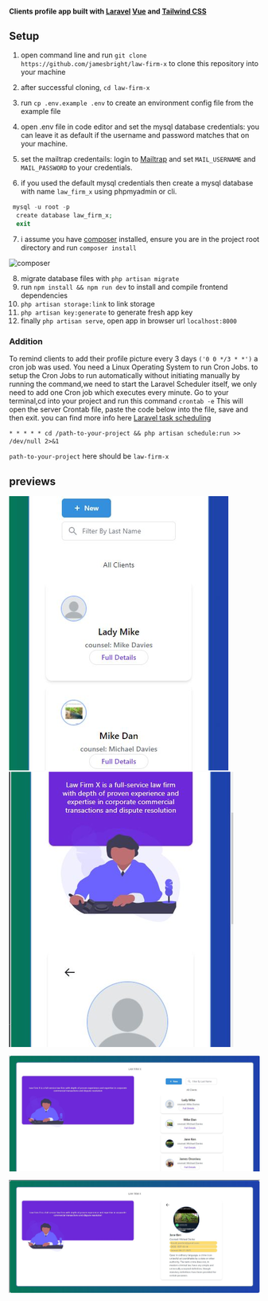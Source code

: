#### Clients profile app built with [Laravel](https://laravel.com) [Vue](https://vuejs.org) and [Tailwind CSS](https://tailwindcss.com) 

## Setup

1. open command line and run `git clone https://github.com/jamesbright/law-firm-x` to clone this repository into your machine

2. after successful cloning, `cd law-firm-x`

3. run `cp .env.example .env` to create an environment config file from the example file

4. open .env file in code editor and set the mysql database credentials: you can leave it as default if the username and password matches that on your machine.

5. set the mailtrap credentails: login to [Mailtrap](https://mailtrap.io) and set `MAIL_USERNAME` and `MAIL_PASSWORD` to your credentials.

6. if you used the default mysql credentials then create a mysql database with name `law_firm_x` using phpmyadmin or cli.
```php
 mysql -u root -p
  create database law_firm_x;
  exit
 ```
 7. i assume you have [composer](https://getcomposer.org) 
 installed, ensure you are in the project root directory and run `composer install`

![composer](https://getcomposer.org/img/logo-composer-transparent5.png)

8. migrate database files with `php artisan migrate`
9. run `npm install && npm run dev`  to install and compile frontend dependencies
10. `php artisan storage:link` to link storage
11. `php artisan key:generate` to generate fresh app key
12. finally `php artisan serve`, open app in browser url `localhost:8000`

### Addition
To remind clients to add their profile picture every 3 days `('0 0 */3 * *')`  a cron job was used. You need a Linux Operating System to run Cron Jobs. 
to setup the Cron Jobs to run automatically without initiating manually by running the command,we need to  start the Laravel Scheduler itself, we only need to add one Cron job which executes every minute. Go to your terminal,cd into your project and run this command `crontab -e` This will open the server Crontab file, paste the code below into the file, save and then exit. you can find more info here [Laravel task scheduling](https://laravel.com/docs/8.x/scheduling)
```
* * * * * cd /path-to-your-project && php artisan schedule:run >> /dev/null 2>&1
```
`path-to-your-project` here should be `law-firm-x`

## previews

![](https://github.com/jamesbright/law-firm-x/blob/master/preview/Capture3.JPG) ![](https://github.com/jamesbright/law-firm-x/blob/master/preview/Capture4.JPG)

![](https://github.com/jamesbright/law-firm-x/blob/master/preview/Capture.JPG)

![](https://github.com/jamesbright/law-firm-x/blob/master/preview/Capture2.JPG)



